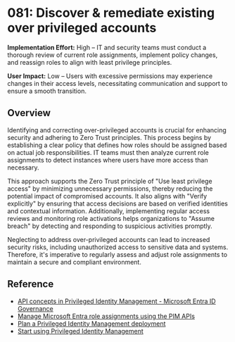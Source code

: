 # 081: Discover & remediate existing over privileged accounts

**Implementation Effort:** High – IT and security teams must conduct a thorough review of current role assignments, implement policy changes, and reassign roles to align with least privilege principles.

**User Impact:** Low – Users with excessive permissions may experience changes in their access levels, necessitating communication and support to ensure a smooth transition.

## Overview

Identifying and correcting over-privileged accounts is crucial for enhancing security and adhering to Zero Trust principles. This process begins by establishing a clear policy that defines how roles should be assigned based on actual job responsibilities. IT teams must then analyze current role assignments to detect instances where users have more access than necessary. 

This approach supports the Zero Trust principle of "Use least privilege access" by minimizing unnecessary permissions, thereby reducing the potential impact of compromised accounts. It also aligns with "Verify explicitly" by ensuring that access decisions are based on verified identities and contextual information. Additionally, implementing regular access reviews and monitoring role activations helps organizations to "Assume breach" by detecting and responding to suspicious activities promptly.

Neglecting to address over-privileged accounts can lead to increased security risks, including unauthorized access to sensitive data and systems. Therefore, it's imperative to regularly assess and adjust role assignments to maintain a secure and compliant environment.

## Reference
* [API concepts in Privileged Identity Management - Microsoft Entra ID Governance](https://learn.microsoft.com/entra/id-governance/privileged-identity-management/pim-apis#assignment-and-activation-apis)
* [Manage Microsoft Entra role assignments using the PIM APIs](https://learn.microsoft.com/graph/api/resources/privilegedidentitymanagementv3-overview?view=graph-rest-1.0)
* [Plan a Privileged Identity Management deployment](https://learn.microsoft.com/entra/id-governance/privileged-identity-management/pim-deployment-plan)
* [Start using Privileged Identity Management](https://learn.microsoft.com/entra/id-governance/privileged-identity-management/pim-getting-started)
